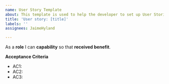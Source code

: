 ```yaml
---
name: User Story Template
about: This template is used to help the developer to set up User Stories on the Kanban
title: 'User story: [title]'
labels: ''
assignees: JaimeHyland

---
```


As a **role** I can **capability** so that **received benefit**.

**Acceptance Criteria**
- AC1:
- AC2:
- AC3:
